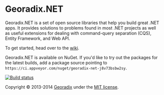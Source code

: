 Georadix.NET
============

Georadix.NET is a set of open source libraries that help you build great .NET apps. It provides solutions to problems found in most .NET projects as well as useful extensions for dealing with command-query separation (CQS), Entity Framework, and Web API.

To get started, head over to the [wiki](https://github.com/Georadix/Georadix.NET/wiki).

Georadix.NET is available on NuGet. If you'd like to try out the packages for the latest builds, add a package source pointing to `https://ci.appveyor.com/nuget/georadix-net-j8v73bsbw2sy`.

[![Build status](https://ci.appveyor.com/api/projects/status/q43e6x8af6akox4o)](https://ci.appveyor.com/project/Georadix/georadix-net)

Copyright &copy; 2013-2014 [Georadix](http://georadix.com) under the [MIT license](LICENSE).

